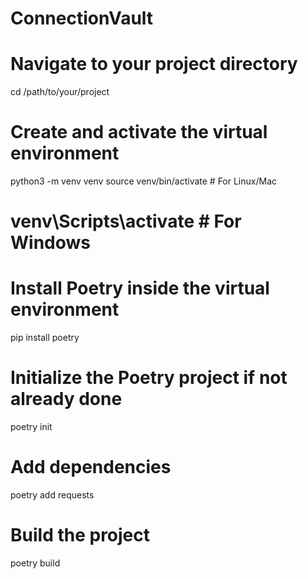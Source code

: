 # ConnectionVault

# Navigate to your project directory
cd /path/to/your/project

# Create and activate the virtual environment
python3 -m venv venv
source venv/bin/activate  # For Linux/Mac
# venv\Scripts\activate  # For Windows

# Install Poetry inside the virtual environment
pip install poetry

# Initialize the Poetry project if not already done
poetry init

# Add dependencies
poetry add requests

# Build the project
poetry build
